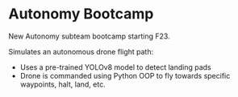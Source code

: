 # Autonomy Bootcamp

New Autonomy subteam bootcamp starting F23.

Simulates an autonomous drone flight path:
- Uses a pre-trained YOLOv8 model to detect landing pads
- Drone is commanded using Python OOP to fly towards specific waypoints, halt, land, etc.
